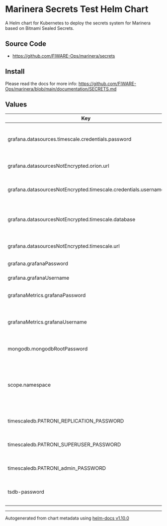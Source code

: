 # Marinera Secrets Test Helm Chart

A Helm chart for Kubernetes to deploy the secrets system for Marinera based on Bitnami Sealed Secrets.

## Source Code

* <https://github.com/FIWARE-Ops/marinera/secrets>

## Install

Please read the docs for more info: https://github.com/FIWARE-Ops/marinera/blob/main/documentation/SECRETS.md

## Values

| Key | Type | Default | Description |
|-----|------|---------|-------------|
| grafana.datasources.timescale.credentials.password | string | \<ENCRYPTED\> | TimescaleDB password to connect Grafana to TimescaleDB |
| grafana.datasourcesNotEncrypted.orion.url | string | `"http://orion-ld:1026"` | Orion-LD URL, not encrypted |
| grafana.datasourcesNotEncrypted.timescale.credentials.username | string | `"postgres"` | TimescaleDB username, not encrypted |
| grafana.datasourcesNotEncrypted.timescale.database | string | `"postgres"` | TimescaleDB database to connect to, not encrypted |
| grafana.datasourcesNotEncrypted.timescale.url | string | `"tsdb"` | TimescaleDB URL, not encrypted |
| grafana.grafanaPassword | string | \<ENCRYPTED\> | password for Grafana |
| grafana.grafanaUsername | string |\<ENCRYPTED\> | username for Grafana |
| grafanaMetrics.grafanaPassword | string | \<ENCRYPTED\> | password for Grafana Metrics |
| grafanaMetrics.grafanaUsername | string | \<ENCRYPTED\> | replica set key for MongoDB (minimun 5 characters) |
| mongodb.mongodbRootPassword | string | \<ENCRYPTED\> | root password for MongoDB |
| scope.namespace | bool | `false` | if true, all secrets will be namespace-wide and need to be created like that |
| timescaledb.PATRONI_REPLICATION_PASSWORD | string |  \<ENCRYPTED\> | Replication password for TimescaleDB |
| timescaledb.PATRONI_SUPERUSER_PASSWORD | string |  \<ENCRYPTED\> | Postgres user password for TimescaleDB |
| timescaledb.PATRONI_admin_PASSWORD | string |  \<ENCRYPTED\> | Admin user password for TimescaleDB |
| tsdb-password | string |  \<ENCRYPTED\> | Postgres user password for TimescaleDB |

----------------------------------------------
Autogenerated from chart metadata using [helm-docs v1.10.0](https://github.com/norwoodj/helm-docs/releases/v1.10.0)
